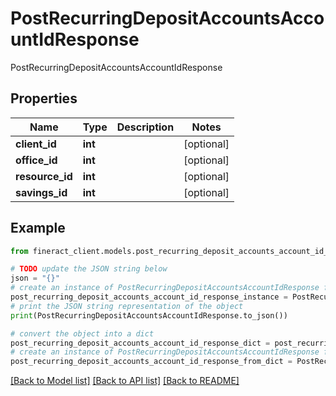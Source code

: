 # PostRecurringDepositAccountsAccountIdResponse

PostRecurringDepositAccountsAccountIdResponse

## Properties

Name | Type | Description | Notes
------------ | ------------- | ------------- | -------------
**client_id** | **int** |  | [optional] 
**office_id** | **int** |  | [optional] 
**resource_id** | **int** |  | [optional] 
**savings_id** | **int** |  | [optional] 

## Example

```python
from fineract_client.models.post_recurring_deposit_accounts_account_id_response import PostRecurringDepositAccountsAccountIdResponse

# TODO update the JSON string below
json = "{}"
# create an instance of PostRecurringDepositAccountsAccountIdResponse from a JSON string
post_recurring_deposit_accounts_account_id_response_instance = PostRecurringDepositAccountsAccountIdResponse.from_json(json)
# print the JSON string representation of the object
print(PostRecurringDepositAccountsAccountIdResponse.to_json())

# convert the object into a dict
post_recurring_deposit_accounts_account_id_response_dict = post_recurring_deposit_accounts_account_id_response_instance.to_dict()
# create an instance of PostRecurringDepositAccountsAccountIdResponse from a dict
post_recurring_deposit_accounts_account_id_response_from_dict = PostRecurringDepositAccountsAccountIdResponse.from_dict(post_recurring_deposit_accounts_account_id_response_dict)
```
[[Back to Model list]](../README.md#documentation-for-models) [[Back to API list]](../README.md#documentation-for-api-endpoints) [[Back to README]](../README.md)


